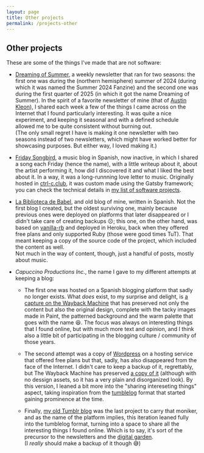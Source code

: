 ```yaml
---
layout: page
title: Other projects
permalink: /projects-other
---
```


## Other projects

These are some of the things I've made that are not software:

- [Dreaming of Summer](https://ricardochavezt.substack.com/), a weekly newsletter that ran for two seasons: the first one was during the (northern hemisphere) summer of 2024 (during which it was named the Summer 2024 Fanzine) and the second one was during the first quarter of 2025 (in which it got the name Dreaming of Summer). In the spirit of a favorite newsletter of mine (that of [Austin Kleon](https://austinkleon.substack.com/)), I shared each week a few of the things I came across on the Internet that I found particularly interesting.
It was quite a nice experiment, and keeping it seasonal and with a defined schedule allowed me to be quite consistent without burning out.  
(The only small regret I have is making it one newsletter with two seasons instead of two newsletters, which might have worked better for showcasing purposes. But either way, I loved making it.)

- [Friday Songbird](/friday-songbird), a music blog in Spanish, now inactive, in which I shared a song each Friday (hence the name), with a little writeup about it, about the artist performing it, how did I discovered it and what I liked the best about it. In a way, it was a long-runnning love letter to music. Originally hosted in [ctrl-c.club](https://ctrl-c.club/), it was custom made using the Gatsby framework; you can check the technical details in <a class="internal-link" href="/projects-software">my list of software projects</a>.

- [La Biblioteca de Babel](/biblioteca-de-babel), and old blog of mine, written in Spanish. Not the first blog I created, but the oldest surviving one, mainly because previous ones were deployed on platforms that later disappeared or I didn't take care of creating backups ☹️; this one, on the other hand, was based on [vanilla-rb](https://github.com/lazyatom/vanilla-rb) and deployed in Heroku, back when they offered free plans and only supported Ruby (those were good times TuT). That meant keeping a copy of the source code of the project, which included the content as well.  
Not much in the way of content, though, just a handful of posts, mostly about music. 

- _Capuccino Productions Inc._, the name I gave to my different attempts at keeping a blog:

  - The first one was hosted on a Spanish blogging platform that sadly no longer exists. What _does_ exist, to my surprise and delight, is [a capture on the Wayback Machine](https://web.archive.org/web/20070807175824/http://capuccinoproductions.bitacoras.com/) that has preserved not only the content but also the original design, complete with the tacky images made in Paint, the patterned background and the warm palette that goes with the name 😆. The focus was always on interesting things that I found online, but with much more text and opinion, and I think also a little bit of participating in the blogging culture / community of those years.

  - The second attempt was a copy of [Wordpress](https://wordpress.org/) on a hosting service that offered free plans but that, sadly, has also disappeared from the face of the Internet. I didn't care to keep a backup of it, regrettably, but The Wayback Machine has preserved [a copy of it](https://web.archive.org/web/20120924001818/http://capuccinoproductions.110mb.com/) (although with no dessign assets, so it has a very plain and disorganized look). By this version, I leaned a bit more into the "sharing intereseting things" aspect, taking inspiration from the [tumblelog](https://kottke.org/05/10/tumblelogs) format that started gaining prominence at the time.

  - Finally, [my old Tumblr blog](https://capuccinoproductions.tumblr.com/) was the last project to carry that moniker, and as the name of the platform implies, this iteration leaned fully into the tumblelog format, turning into a space to share all the interesting things I found online. Which is to say, it's sort of the precursor to the newsletters and the <a class="internal-link" href="/garden">digital garden</a>.  
  (I *really* should make a backup of it though 😅)